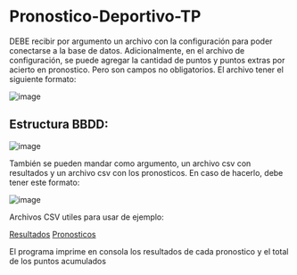 # Pronostico-Deportivo-TP

 DEBE recibir por argumento un archivo con la configuración para poder conectarse a la base de datos.
 Adicionalmente, en el archivo de configuración, se puede agregar la cantidad de puntos y puntos extras por acierto en pronostico. Pero son campos no obligatorios.
 El archivo tener el siguiente formato:

![image](https://user-images.githubusercontent.com/80794759/233818640-3fa21f2e-adc6-4ecf-b09f-e5d94103617e.png)

## Estructura BBDD: 
![image](https://user-images.githubusercontent.com/80794759/233818742-dbbb1e96-e160-4b76-974e-92e591a1a3df.png)

También se pueden mandar como argumento, un archivo csv con resultados y un archivo csv con los pronosticos. En caso de hacerlo, debe tener este formato:

![image](https://user-images.githubusercontent.com/80794759/233818837-ea8ab83c-16bd-4e36-8bdb-f51fe66355ad.png)

Archivos CSV utiles para usar de ejemplo:

[Resultados](https://github.com/mflec/Pronostico-Deportivo-TP/blob/master/data/example/resultados.csv)
[Pronosticos](https://github.com/mflec/Pronostico-Deportivo-TP/blob/master/data/example/pronostico.csv)

El programa imprime en consola los resultados de cada pronostico y el total de los puntos acumulados
